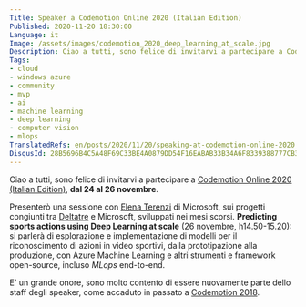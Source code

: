 ```yaml
---
Title: Speaker a Codemotion Online 2020 (Italian Edition)
Published: 2020-11-20 18:30:00
Language: it
Image: /assets/images/codemotion_2020_deep_learning_at_scale.jpg
Description: Ciao a tutti, sono felice di invitarvi a partecipare a Codemotion Online 2020 (Italian Edition). Presenterò una sessione con Elena Terenzi di Microsoft, sui progetti congiunti tra Deltatre e Microsoft, sviluppati nei mesi scorsi. Si parlerà di esplorazione e implementazione di modelli per il riconoscimento di azioni in video sportivi, dalla prototipazione alla produzione, con Azure Machine Learning e altri strumenti e framework open-source. E' un grande onore, sono molto contento di essere nuovamente parte dello staff degli speaker, come accaduto nelle edizioni passate di Codemotion.
Tags:
- cloud
- windows azure
- community
- mvp
- ai
- machine learning
- deep learning
- computer vision
- mlops
TranslatedRefs: en/posts/2020/11/20/speaking-at-codemotion-online-2020.md
DisqusId: 28B5696B4C5A48F69C33BE4A0879DD54F16EABAB33B34A6F8339388777CB3147
---
```

Ciao a tutti, sono felice di invitarvi a partecipare a <a href="https://events.codemotion.com/conferences/online/2020/online-tech-conference-italian-edition/" target="_blank">Codemotion Online 2020 (Italian Edition)</a>, **dal 24 al 26 novembre**.

Presenter&ograve; una sessione con <a href="https://www.linkedin.com/in/elena-terenzi-1a6935/" target="_blank">Elena Terenzi</a> di Microsoft, sui progetti congiunti tra <a href="https://www.deltatre.com" target="_blank">Deltatre</a> e Microsoft, sviluppati nei mesi scorsi. **Predicting sports actions using Deep Learning at scale** (26 novembre, h14.50-15.20): si parler&agrave; di esplorazione e implementazione di modelli per il riconoscimento di azioni in video sportivi, dalla prototipazione alla produzione, con Azure Machine Learning e altri strumenti e framework open-source, incluso *MLops* end-to-end.

E' un grande onore, sono molto contento di essere nuovamente parte dello staff degli speaker, come accaduto in passato a <a href="/it/post/2018/11/02/codemotion-2018-milano.html">Codemotion 2018</a>.
